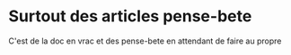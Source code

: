 # Surtout des articles pense-bete

C'est de la doc en vrac et des pense-bete en attendant de faire au propre
